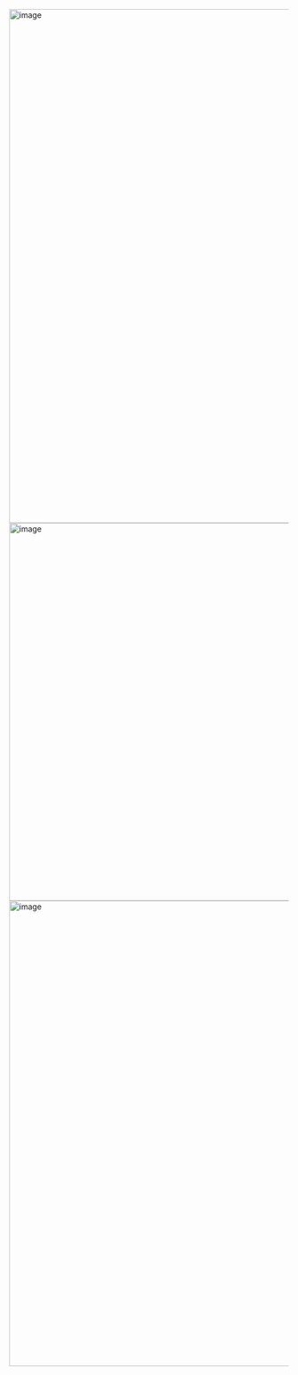 <img width="1169" height="925" alt="image" src="https://github.com/user-attachments/assets/c971a7c6-f7b1-47b0-9eb6-201f21e2a671" />
<img width="1928" height="680" alt="image" src="https://github.com/user-attachments/assets/6cfa00e9-b79f-40ba-a5f3-3e18f4ef1970" />
<img width="1985" height="838" alt="image" src="https://github.com/user-attachments/assets/aaa1ed42-3bb4-4899-bd29-48dd5d593d80" />

